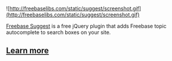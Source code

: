 ![http://freebaselibs.com/static/suggest/screenshot.gif](http://freebaselibs.com/static/suggest/screenshot.gif)

[Freebase Suggest](http://wiki.freebase.com/wiki/Freebase_Suggest) is a free jQuery plugin that adds Freebase topic autocomplete to search boxes on your site.

## [Learn more](http://wiki.freebase.com/wiki/Freebase_Suggest) ##